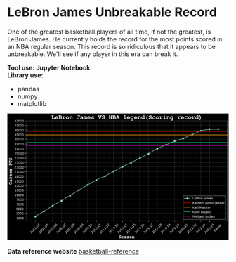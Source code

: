 # LeBron James Unbreakable Record
One of the greatest basketball players of all time, if not the greatest, is LeBron James. He currently holds the record for the most points scored in an NBA regular season. This record is so ridiculous that it appears to be unbreakable. We'll see if any player in this era can break it.

**Tool use: Jupyter Notebook**  
**Library use:** 
  - pandas
  - numpy
  - matplotlib

![preview](https://github.com/NaeveBoontham/project/blob/main/LeBron_James_UnbreakableRecord/LeBron_preview.png)

**Data reference website**
[basketball-reference](https://www.basketball-reference.com/)
